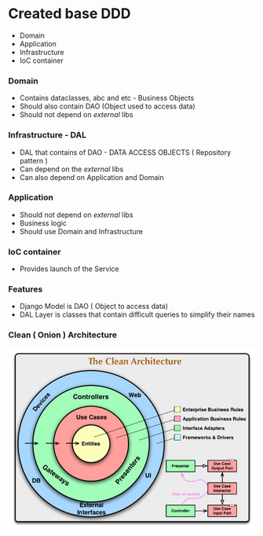 # Created base DDD

* Domain
* Application
* Infrastructure
* IoC container


### Domain

* Contains dataclasses, abc and etc - Business Objects
* Should also contain DAO (Object used to access data)
* Should not depend on *external* libs


### Infrastructure - DAL

* DAL that contains of DAO - DATA ACCESS OBJECTS ( Repository pattern )
* Can depend on the *external* libs 
* Can also depend on Application and Domain


### Application

* Should not depend on *external* libs
* Business logic
* Should use Domain and Infrastructure


### IoC container

* Provides launch of the Service


### Features

* Django Model is DAO ( Object to access data)
* DAL Layer is classes that contain difficult queries to simplify their names


### Clean ( Onion ) Architecture

![clean](public/clean.jpg)